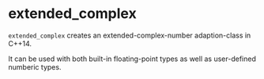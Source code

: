 extended_complex
==================

`extended_complex` creates an extended-complex-number adaption-class in C++14.

It can be used with both built-in floating-point types as well as
user-defined numberic types.
